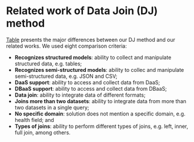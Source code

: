 # Related work of Data Join (DJ) method
[Table](https://github.com/elivaldolozer/RelatedWork-DINT/blob/master/Table.md) presents the major differences between our DJ method and our related works. We used eight comparison criteria:
- **Recognizes structured models**: ability to collect and manipulate structured data, e.g. tables;
- **Recognizes semi-structured models**: ability to collec and manipulate semi-structured data, e.g. JSON and CSV;
- **DaaS support**: ability to access and collect data from DaaS;
- **DBaaS support**: ability to access and collect data from DBaaS;
- **Data join**: ability to integrate data of different formats;
- **Joins more than two datasets**: ability to integrate data from more than two datasets in a single query;
- **No specific domain**: solution does not mention a specific domain, e.g. health field; and
- **Types of joins**: ability to perform different types of joins, e.g. left, inner, full join, among others.
